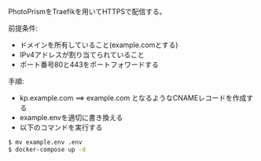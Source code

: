 PhotoPrismをTraefikを用いてHTTPSで配信する。

前提条件:
* ドメインを所有していること(example.comとする)
* IPv4アドレスが割り当てられていること
* ポート番号80と443をポートフォワードする

手順:
* kp.example.com ==> example.com となるようなCNAMEレコードを作成する
* example.envを適切に書き換える
* 以下のコマンドを実行する

```sh
$ mv example.env .env
$ docker-compose up -d
```
